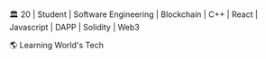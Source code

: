 🏛️ 20 | Student | Software Engineering | Blockchain | C++ | React | Javascript | DAPP | Solidity | Web3 

🌎 Learning World's Tech 
